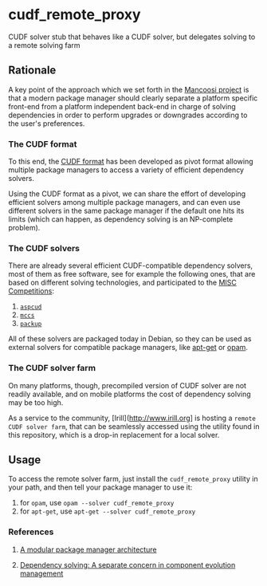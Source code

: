 cudf_remote_proxy
=================

CUDF solver stub that behaves like a CUDF solver, but delegates solving to a remote solving farm


Rationale
---------

A key point of the approach which we set forth in the [Mancoosi project](http://www.mancoosi.org "Mancoosi Project") is that a modern package manager should clearly separate a platform specific front-end from a platform
independent back-end in charge of solving dependencies in order to perform
upgrades or downgrades according to the user's preferences.

### The CUDF format
To this end, the [CUDF format](http://www.mancoosi.org/cudf "CUDF format") has been developed as
pivot format allowing multiple package managers to access a variety of efficient dependency solvers.

Using the CUDF format as a pivot, we can share the effort of developing
efficient solvers among multiple package managers, and can even use different
solvers in the same package manager if the default one hits its limits (which
can happen, as dependency solving is an NP-complete problem).

### The CUDF solvers

There are already several efficient CUDF-compatible dependency solvers, most of them as free software,
see for example the following ones, that are based on different solving technologies, and participated
to the [MISC Competitions](http://www.mancoosi.org/misc "MISC Competitions"):

1.   [`aspcud`](http://sourceforge.net/projects/potassco/files/aspcud/ "Aspcud")
2.   [`mccs`](http://www.i3s.unice.fr/~cpjm/misc/mccs.html "Mccs")
3.   [`packup`](http://sat.inesc-id.pt/~mikolas/sw/packup/ "Packup")


All of these solvers are packaged today in Debian, so they can be used as external solvers for compatible
package managers, like [apt-get](http://manpages.debian.org/cgi-bin/man.cgi?query=apt-get)
or [opam](http://opam.ocamlpro.com).

### The CUDF solver farm

On many platforms, though, precompiled version of CUDF solver are not readily available, and on mobile
platforms the cost of dependency solving may be too high.

As a service to the community, [Irill](http://www.irill.org] is hosting a
`remote CUDF solver farm`, that can be seamlessly accessed using the utility
found in this repository, which is a drop-in replacement for a local solver.

Usage
-----

To access the remote solver farm, just install the `cudf_remote_proxy` utility
in your path, and then tell your package manager to use it:

1. for `opam`, use `opam --solver cudf_remote_proxy`
2. for `apt-get`, use `apt-get --solver cudf_remote_proxy`

### References

1. [A modular package manager architecture](http://www.dicosmo.org/Articles/2013-AbateDiCosmoTreinenZacchiroli-Ist.pdf)

2. [Dependency solving: A separate concern in component evolution management](http://www.dicosmo.org/Articles/2012-AbateDiCosmoTreinenZacchiroli-Jss.pdf)

